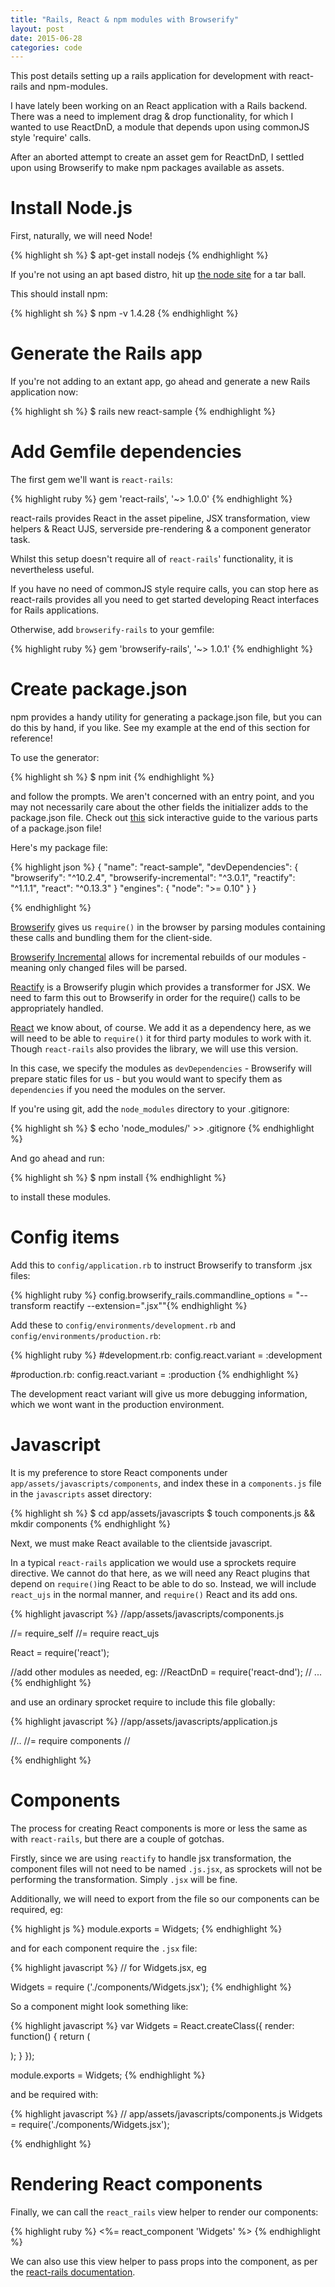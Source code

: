 ```yaml
---
title: "Rails, React & npm modules with Browserify"
layout: post
date: 2015-06-28
categories: code
---
```


This post details setting up a rails application for development with react-rails and npm-modules.

I have lately been working on an React application with a Rails backend. There was a need to implement drag & drop functionality, for which I wanted to use ReactDnD, a module that depends upon using commonJS style 'require' calls.

After an aborted attempt to create an asset gem for ReactDnD, I settled upon using Browserify to make npm packages available as assets.


Install Node.js
=====

First, naturally, we will need Node!

{% highlight sh %}
$ apt-get install nodejs
{% endhighlight %}

If you're not using an apt based distro, hit up [the node site](https://nodejs.org/) for a tar ball.

This should install npm:

{% highlight sh %}
$ npm -v
1.4.28
{% endhighlight %}

Generate the Rails app
=====

If you're not adding to an extant app, go ahead and generate a new Rails application now:

{% highlight sh %}
$ rails new react-sample
{% endhighlight %}

Add Gemfile dependencies
=====

The first gem we'll want is `react-rails`:

{% highlight ruby %}
gem 'react-rails', '~> 1.0.0'
{% endhighlight %}

react-rails provides React in the asset pipeline, JSX transformation, view helpers & React UJS, serverside pre-rendering & a component generator task.

Whilst this setup doesn't require all of `react-rails`' functionality, it is nevertheless useful.

If you have no need of commonJS style require calls, you can stop here as react-rails provides all you need to get started developing React interfaces for Rails applications.

Otherwise, add `browserify-rails` to your gemfile:

{% highlight ruby %}
gem 'browserify-rails', '~> 1.0.1'
{% endhighlight %}

Create package.json
=====

npm provides a handy utility for generating a package.json file, but you can do this by hand, if you like. See my example at the end of this section for reference!

To use the generator:

{% highlight sh %}
$ npm init
{% endhighlight %}

and follow the prompts. We aren't concerned with an entry point, and you may not necessarily care about the other fields the initializer adds to the package.json file. Check out [this](http://browsenpm.org/package.json) sick interactive guide to the various parts of a package.json file!

Here's my package file:

{% highlight json %}
{
  "name": "react-sample",
  "devDependencies": {
    "browserify": "^10.2.4",
    "browserify-incremental": "^3.0.1",
    "reactify": "^1.1.1",
    "react": "^0.13.3"
  }
  "engines": {
    "node": ">= 0.10"
  }
}

{% endhighlight %}

[Browserify](https://www.npmjs.com/package/browserify) gives us `require()` in the browser by parsing modules containing these calls and bundling them for the client-side.

[Browserify Incremental](https://www.npmjs.com/package/browserify-incremental) allows for incremental rebuilds of our modules - meaning only changed files will be parsed.

[Reactify](https://www.npmjs.com/package/reactify) is a Browserify plugin which provides a transformer for JSX. We need to farm this out to Browserify in order for the require() calls to be appropriately handled.

[React](https://www.npm.js.com/package/react) we know about, of course. We add it as a dependency here, as we will need to be able to `require()` it for third party modules to work with it. Though `react-rails` also provides the library, we will use this version.

In this case, we specify the modules as `devDependencies` - Browserify will prepare static files for us - but you would want to specify them as `dependencies` if you need the modules on the server.

If you're using git, add the `node_modules` directory to your .gitignore:

{% highlight sh %}
$ echo 'node_modules/' >> .gitignore
{% endhighlight %}

And go ahead and run:

{% highlight sh %}
$ npm install
{% endhighlight %}

to install these modules.

Config items
=======

Add this to `config/application.rb` to instruct Browserify to transform .jsx files:

{% highlight ruby %}
config.browserify_rails.commandline_options = "--transform reactify --extension=\".jsx\""{% endhighlight %}

Add these to `config/environments/development.rb` and `config/environments/production.rb`:

{% highlight ruby %}
#development.rb:
config.react.variant = :development

#production.rb:
config.react.variant = :production
{% endhighlight %}

The development react variant will give us more debugging information, which we wont want in the production environment.

Javascript
=====
It is my preference to store React components under `app/assets/javascripts/components`, and index these in a `components.js` file in the `javascripts` asset directory:

{% highlight sh %}
$ cd app/assets/javascripts
$ touch components.js && mkdir components
{% endhighlight %}

Next, we must make React available to the clientside javascript.

In a typical `react-rails` application we would use a sprockets require directive. We cannot do that here, as we will need any React plugins that depend on `require()`ing React to be able to do so. Instead, we will include `react_ujs` in the normal manner, and `require()` React and its add ons.

{% highlight javascript %}
//app/assets/javascripts/components.js

//= require_self
//= require react_ujs

React    = require('react');

//add other modules as needed, eg:
//ReactDnD = require('react-dnd');
// ...
{% endhighlight %}

and use an ordinary sprocket require to include this file globally:

{% highlight javascript %}
//app/assets/javascripts/application.js

//..
//= require components
//

{% endhighlight %}



Components
=====

The process for creating React components is more or less the same as with `react-rails`, but there are a couple of gotchas.

Firstly, since we are using `reactify` to handle jsx transformation, the component files will not need to be named `.js.jsx`, as sprockets will not be performing the transformation. Simply `.jsx` will be fine.

Additionally, we will need to export from the file so our components can be required, eg:

{% highlight js %}
module.exports = Widgets;
{% endhighlight %}

and for each component require the `.jsx` file:

{% highlight javascript %}
// for Widgets.jsx, eg

Widgets = require ('./components/Widgets.jsx');
{% endhighlight %}

So a component might look something like:

{% highlight javascript %}
var Widgets = React.createClass({
  render: function() {
    return (
      <div className="widgets">
        <FooWidgets/>
      </div>
    );
  }
});

module.exports = Widgets;
{% endhighlight %}

and be required with:

{% highlight javascript %}
// app/assets/javascripts/components.js
Widgets = require('./components/Widgets.jsx');

{% endhighlight %}



Rendering React components
=====

Finally, we can call the `react_rails` view helper to render our components:

{% highlight ruby %}
<%= react_component 'Widgets' %>
{% endhighlight %}

We can also use this view helper to pass props into the component, as per the [react-rails documentation](https://github.com/reactjs/react-rails#rendering--mounting).
